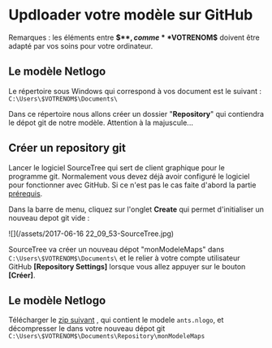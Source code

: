 # Updloader votre modèle sur GitHub

Remarques : les éléments entre **$$**, comme **$VOTRENOM$** doivent être adapté par vos soins pour votre ordinateur.

## Le modèle Netlogo

 Le répertoire sous Windows qui correspond à vos document est le suivant : `C:\Users\$VOTRENOM$\Documents\` 


Dans ce répertoire nous allons créer un dossier "**Repository**" qui contiendra le dépot git de notre modèle. Attention à la majuscule...


## Créer un repository git 

Lancer le logiciel SourceTree qui sert de client graphique pour le programme git. Normalement vous devez déjà avoir configuré le logiciel pour fonctionner avec GitHub. Si ce n'est pas le cas faite d'abord la partie [prérequis](../prerequis.md).

Dans la barre de menu, cliquez sur l'onglet **Create** qui permet d'initialiser un nouveau depot git vide : 

![](/assets/2017-06-16 22_09_53-SourceTree.jpg)

SourceTree va créer un nouveau dépot "monModeleMaps" dans `C:\Users\$VOTRENOM$\Documents\` et le relier à votre compte utilisateur GitHub **[Repository Settings]** lorsque vous allez appuyer sur le bouton **[Créer]**.

## Le modèle Netlogo 


Télécharger le [zip suivant](assets/modeleMaps.zip) , qui contient le modele `ants.nlogo`, et décompresser le dans votre nouveau dépot git `C:\Users\$VOTRENOM$\Documents\Repository\monModeleMaps`